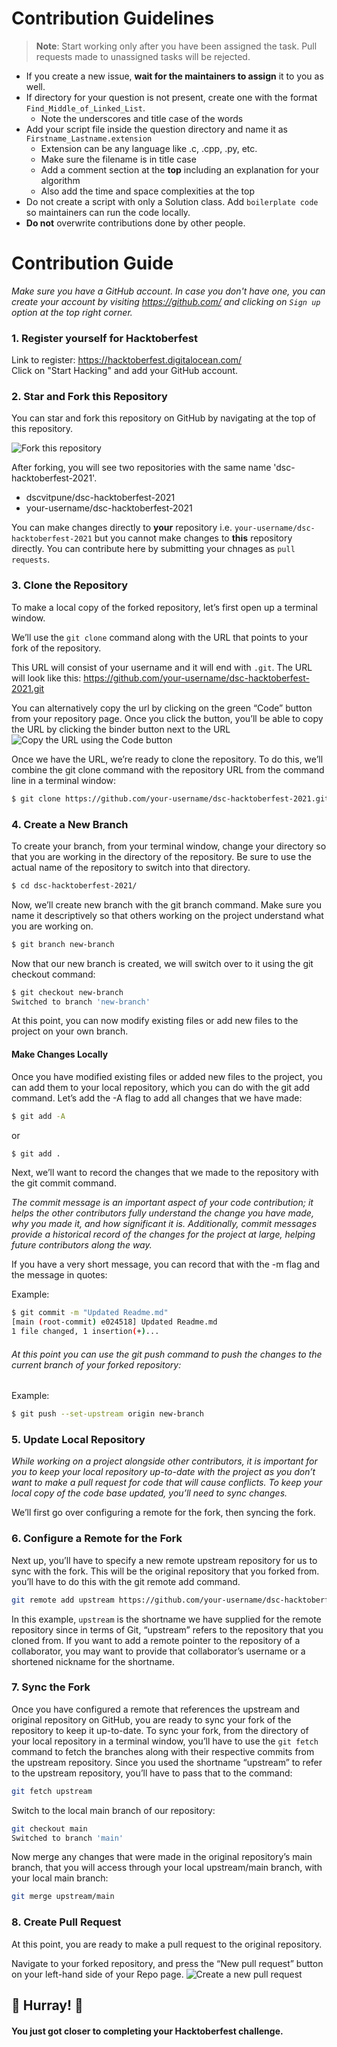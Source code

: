 
# Contribution Guidelines
> **Note**: Start working only after you have been assigned the task. Pull requests made to unassigned tasks will be rejected.
- If you create a new issue, **wait for the maintainers to assign** it to you as well.
- If directory for your question is not present, create one with the format `Find_Middle_of_Linked_List`.
  - Note the underscores and title case of the words
- Add your script file inside the question directory and name it as `Firstname_Lastname.extension`
  - Extension can be any language like .c, .cpp, .py, etc.
  - Make sure the filename is in title case
  - Add a comment section at the **top** including an explanation for your algorithm
  - Also add the time and space complexities at the top
- Do not create a script with only a Solution class. Add `boilerplate code` so maintainers can run the code locally.
- **Do not** overwrite contributions done by other people.



# Contribution Guide
*Make sure you have a GitHub account. In case you don't have one, you can create your account by visiting https://github.com/ and clicking on ``Sign up`` option at the top right corner.*

### 1. Register yourself for Hacktoberfest
Link to register: https://hacktoberfest.digitalocean.com/ \
Click on "Start Hacking" and add your GitHub account.



### 2. Star and Fork this Repository
You can star and fork this repository on GitHub by navigating at the top of this repository.

![Fork this repository](https://camo.githubusercontent.com/b22b37874052e69f2e83743b5763440aec7af332e6ea51df6b86652a343d8b6e/68747470733a2f2f68656c702e6769746875622e636f6d2f6173736574732f696d616765732f68656c702f7265706f7369746f72792f666f726b5f627574746f6e2e6a7067)

After forking, you will see two repositories with the same name 'dsc-hacktoberfest-2021'. 
  - dscvitpune/dsc-hacktoberfest-2021
  - your-username/dsc-hacktoberfest-2021

You can make changes directly to **your** repository i.e. `your-username/dsc-hacktoberfest-2021` but you cannot make changes to **this** repository directly. You can contribute here by submitting your chnages as `pull requests`.


### 3. Clone the Repository

To make a local copy of the forked repository, let’s first open up a terminal window.

We’ll use the `git clone`  command along with the URL that points to your fork of the repository.

This URL will consist of your username and it will end with `.git`. The URL will look like this: https://github.com/your-username/dsc-hacktoberfest-2021.git

You can alternatively copy the url by clicking on the green “Code” button from your repository page. Once you click the button, you’ll be able to copy the URL by clicking the binder button next to the URL
![Copy the URL using the Code button](https://camo.githubusercontent.com/7874a18f4d58d18ef485cdae8acae5e0591f02c7ed955bb7ad9d111153a20da8/68747470733a2f2f646f63732e6769746875622e636f6d2f6173736574732f696d616765732f68656c702f7265706f7369746f72792f636f64652d627574746f6e2e706e67)

Once we have the URL, we’re ready to clone the repository. To do this, we’ll combine the git clone command with the repository URL from the command line in a terminal window:

````bash
$ git clone https://github.com/your-username/dsc-hacktoberfest-2021.git
````


### 4. Create a New Branch

To create your branch, from your terminal window, change your directory so that you are working in the directory of the repository. Be sure to use the actual name of the repository to switch into that directory.

````bash
$ cd dsc-hacktoberfest-2021/
````

Now, we’ll create new branch with the git branch command. Make sure you name it descriptively so that others working on the project understand what you are working on.
````bash
$ git branch new-branch
````


Now that our new branch is created, we will switch over to it using the git checkout command:
````bash
$ git checkout new-branch
Switched to branch 'new-branch'
````

At this point, you can now modify existing files or add new files to the project on your own branch.

#### Make Changes Locally

Once you have modified existing files or added new files to the project, you can add them to your local repository, which you can do with the git add command. Let’s add the -A flag to add all changes that we have made:

````bash
$ git add -A
````
or
````bash
$ git add . 
````

Next, we’ll want to record the changes that we made to the repository with the git commit command.

*The commit message is an important aspect of your code contribution; it helps the other contributors fully understand the change you have made, why you made it, and how significant it is. Additionally, commit messages provide a historical record of the changes for the project at large, helping future contributors along the way.*


If you have a very short message, you can record that with the -m flag and the message in quotes:

Example:
````bash
$ git commit -m "Updated Readme.md"
[main (root-commit) e024518] Updated Readme.md
1 file changed, 1 insertion(+)...
````

###### At this point you can use the git push command to push the changes to the current branch of your forked repository:
Example:
````bash
$ git push --set-upstream origin new-branch
````   

### 5. Update Local Repository

*While working on a project alongside other contributors, it is important for you to keep your local repository up-to-date with the project as you don’t want to make a pull request for code that will cause conflicts. To keep your local copy of the code base updated, you’ll need to sync changes.*

We’ll first go over configuring a remote for the fork, then syncing the fork.

### 6. Configure a Remote for the Fork

Next up, you’ll have to specify a new remote upstream repository for us to sync with the fork. This will be the original repository that you forked from. you’ll have to do this with the git remote add command.

````bash
git remote add upstream https://github.com/your-username/dsc-hacktoberfest-2021.git
````

In this example, `upstream` is the shortname we have supplied for the remote repository since in terms of Git, “upstream” refers to the repository that you cloned from. If you want to add a remote pointer to the repository of a collaborator, you may want to provide that collaborator’s username or a shortened nickname for the shortname.

### 7. Sync the Fork

Once you have configured a remote that references the upstream and original repository on GitHub, you are ready to sync your fork of the repository to keep it up-to-date.
To sync your fork, from the directory of your local repository in a terminal window, you’ll have to use the `git fetch` command to fetch the branches along with their respective commits from the upstream repository. Since you used the shortname “upstream” to refer to the upstream repository, you’ll have to pass that to the command:

````bash
git fetch upstream
````

Switch to the local main branch of our repository:

````bash
git checkout main
Switched to branch 'main'
````

Now merge any changes that were made in the original repository’s main branch, that you will access through your local upstream/main branch, with your local main branch:

````bash
git merge upstream/main
````

### 8. Create Pull Request

At this point, you are ready to make a pull request to the original repository.

Navigate to your forked repository, and press the “New pull request” button on your left-hand side of your Repo page.
![Create a new pull request](https://camo.githubusercontent.com/d5e050413f7273d4fe87ab6d855e810c8002eec2ad2d5e7fd7d4d30c18318412/68747470733a2f2f68656c702e6769746875622e636f6d2f6173736574732f696d616765732f68656c702f70756c6c5f72657175657374732f63686f6f73652d626173652d616e642d636f6d706172652d6272616e636865732e706e67)

## 🎉 Hurray! 🎉 
#### You just got closer to completing your Hacktoberfest challenge.
